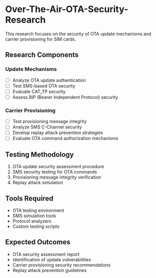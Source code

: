 # Over-The-Air-OTA-Security-Research
This research focuses on the security of OTA update mechanisms and carrier provisioning for SIM cards.
## Research Components

### Update Mechanisms
- [ ] Analyze OTA update authentication
- [ ] Test SMS-based OTA security
- [ ] Evaluate CAT_TP security
- [ ] Assess BIP (Bearer Independent Protocol) security

### Carrier Provisioning
- [ ] Test provisioning message integrity
- [ ] Analyze SMS C-Channel security
- [ ] Develop replay attack prevention strategies
- [ ] Evaluate OTA command authorization mechanisms

## Testing Methodology
1. OTA update security assessment procedure
2. SMS security testing for OTA commands
3. Provisioning message integrity verification
4. Replay attack simulation

## Tools Required
- OTA testing environment
- SMS simulation tools
- Protocol analyzers
- Custom testing scripts

## Expected Outcomes
- OTA security assessment report
- Identification of update vulnerabilities
- Carrier provisioning security recommendations
- Replay attack prevention guidelines
